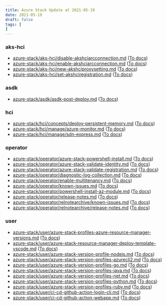 ```yaml
---
title: Azure Stack Update at 2021-05-19
date: 2021-05-19
draft: false
tags: [
]
---
```


### aks-hci
- [azure-stack/aks-hci/disable-akshciarcconnection.md](https://github.com/MicrosoftDocs/azure-stack-docs/compare/5aea61f..eb1676e#diff-b849b3d3549a74eee71a11630a57f6fa6c1b2cddc922eb802299302b47e5d652) ([To docs](https://docs.microsoft.com/en-us/azure-stack/aks-hci/disable-akshciarcconnection?WT.mc_id=AZ-MVP-5003408))
- [azure-stack/aks-hci/enable-akshciarcconnection.md](https://github.com/MicrosoftDocs/azure-stack-docs/compare/5aea61f..eb1676e#diff-0f20c91cb2594a842ede10228e729fae5feb12544f9c519662a22ff63cfe3682) ([To docs](https://docs.microsoft.com/en-us/azure-stack/aks-hci/enable-akshciarcconnection?WT.mc_id=AZ-MVP-5003408))
- [azure-stack/aks-hci/new-akshciproxysetting.md](https://github.com/MicrosoftDocs/azure-stack-docs/compare/5aea61f..eb1676e#diff-0cf1f800012adb27b0420ee8bbf277166e3fbc4aebd9b0ba6e3426498b01e8c2) ([To docs](https://docs.microsoft.com/en-us/azure-stack/aks-hci/new-akshciproxysetting?WT.mc_id=AZ-MVP-5003408))
- [azure-stack/aks-hci/set-akshciregistration.md](https://github.com/MicrosoftDocs/azure-stack-docs/compare/5aea61f..eb1676e#diff-b8c23dac45df735f1c82242dc70ce95edb039bcf6307640436e9b371272a5a41) ([To docs](https://docs.microsoft.com/en-us/azure-stack/aks-hci/set-akshciregistration?WT.mc_id=AZ-MVP-5003408))
    
### asdk
- [azure-stack/asdk/asdk-post-deploy.md](https://github.com/MicrosoftDocs/azure-stack-docs/compare/5aea61f..eb1676e#diff-b2ca6282891447b2714e289ac138011aab963e3339d3f7e38bec36f6bf083fa3) ([To docs](https://docs.microsoft.com/en-us/azure-stack/asdk/asdk-post-deploy?WT.mc_id=AZ-MVP-5003408))
    
### hci
- [azure-stack/hci/concepts/deploy-persistent-memory.md](https://github.com/MicrosoftDocs/azure-stack-docs/compare/5aea61f..eb1676e#diff-20073611f86e6604f5f9cd827cdd039680ef2be67b28c4ec3539efb4db7d88f0) ([To docs](https://docs.microsoft.com/en-us/azure-stack/hci/concepts/deploy-persistent-memory?WT.mc_id=AZ-MVP-5003408))
- [azure-stack/hci/manage/azure-monitor.md](https://github.com/MicrosoftDocs/azure-stack-docs/compare/5aea61f..eb1676e#diff-54cba2fd2fa2a5b7521e2ef3645b73b2f9e3ce7cafd568784a47685ae2eb6fd7) ([To docs](https://docs.microsoft.com/en-us/azure-stack/hci/manage/azure-monitor?WT.mc_id=AZ-MVP-5003408))
- [azure-stack/hci/manage/sdn-express.md](https://github.com/MicrosoftDocs/azure-stack-docs/compare/5aea61f..eb1676e#diff-bffc5c1b19e33733a963ccf62006aad1a7f695ed91e994d79733b6badcb494c5) ([To docs](https://docs.microsoft.com/en-us/azure-stack/hci/manage/sdn-express?WT.mc_id=AZ-MVP-5003408))
    
### operator
- [azure-stack/operator/azure-stack-powershell-install.md](https://github.com/MicrosoftDocs/azure-stack-docs/compare/5aea61f..eb1676e#diff-e17f0e5be091f38798d1d7fc36d5e4fcf0cf696c815b15f6176becd28a87bbfb) ([To docs](https://docs.microsoft.com/en-us/azure-stack/operator/azure-stack-powershell-install?WT.mc_id=AZ-MVP-5003408))
- [azure-stack/operator/azure-stack-validate-identity.md](https://github.com/MicrosoftDocs/azure-stack-docs/compare/5aea61f..eb1676e#diff-81bf12f263d09d3323613dde6462a200dc3ea1a59afdffc3171b579b7e3ad4df) ([To docs](https://docs.microsoft.com/en-us/azure-stack/operator/azure-stack-validate-identity?WT.mc_id=AZ-MVP-5003408))
- [azure-stack/operator/azure-stack-validate-registration.md](https://github.com/MicrosoftDocs/azure-stack-docs/compare/5aea61f..eb1676e#diff-1bf9b513092cfb3d263e274aea0753be8f6dd57dff5bd7f4af37d0dd21526152) ([To docs](https://docs.microsoft.com/en-us/azure-stack/operator/azure-stack-validate-registration?WT.mc_id=AZ-MVP-5003408))
- [azure-stack/operator/diagnostic-log-collection.md](https://github.com/MicrosoftDocs/azure-stack-docs/compare/5aea61f..eb1676e#diff-0b568405ca10ea58e3db1e97610604832da9b8ac34ba87f3005f1596974236ef) ([To docs](https://docs.microsoft.com/en-us/azure-stack/operator/diagnostic-log-collection?WT.mc_id=AZ-MVP-5003408))
- [azure-stack/operator/enable-multitenancy.md](https://github.com/MicrosoftDocs/azure-stack-docs/compare/5aea61f..eb1676e#diff-faf02ddc3a23a4dfea40335b39d9317b5c4cf80ca9c1c86532116078b0505adb) ([To docs](https://docs.microsoft.com/en-us/azure-stack/operator/enable-multitenancy?WT.mc_id=AZ-MVP-5003408))
- [azure-stack/operator/known-issues.md](https://github.com/MicrosoftDocs/azure-stack-docs/compare/5aea61f..eb1676e#diff-cb06cf349d7c5acaddcca900d95b98b309283d56f1ec4f41df6a6a5f2bf3a79c) ([To docs](https://docs.microsoft.com/en-us/azure-stack/operator/known-issues?WT.mc_id=AZ-MVP-5003408))
- [azure-stack/operator/powershell-install-az-module.md](https://github.com/MicrosoftDocs/azure-stack-docs/compare/5aea61f..eb1676e#diff-30850e7d5f4d10e14e37ab1d18daa6f030b59777fa195d031c5297a98065c28a) ([To docs](https://docs.microsoft.com/en-us/azure-stack/operator/powershell-install-az-module?WT.mc_id=AZ-MVP-5003408))
- [azure-stack/operator/release-notes.md](https://github.com/MicrosoftDocs/azure-stack-docs/compare/5aea61f..eb1676e#diff-2135bea1e8ba86ced8f1132666bad8511311d8b2daf186e8f7bcee06513e1035) ([To docs](https://docs.microsoft.com/en-us/azure-stack/operator/release-notes?WT.mc_id=AZ-MVP-5003408))
- [azure-stack/operator/relnotearchive/known-issues.md](https://github.com/MicrosoftDocs/azure-stack-docs/compare/5aea61f..eb1676e#diff-9c7b0bc3fdd5009cecc883ea142686393ddf5180803c494e60be7573a5b8ce2a) ([To docs](https://docs.microsoft.com/en-us/azure-stack/operator/relnotearchive/known-issues?WT.mc_id=AZ-MVP-5003408))
- [azure-stack/operator/relnotearchive/release-notes.md](https://github.com/MicrosoftDocs/azure-stack-docs/compare/5aea61f..eb1676e#diff-cbdbebf6b6aa2e6fa42dea4aafb46cef6e210d7aed22ef62d604f71662f555ca) ([To docs](https://docs.microsoft.com/en-us/azure-stack/operator/relnotearchive/release-notes?WT.mc_id=AZ-MVP-5003408))
    
### user
- [azure-stack/user/azure-stack-profiles-azure-resource-manager-versions.md](https://github.com/MicrosoftDocs/azure-stack-docs/compare/5aea61f..eb1676e#diff-caf3bea9141bd91fc823b62896cf789bdcbf6a57d3b9056d612d23f9b78088f1) ([To docs](https://docs.microsoft.com/en-us/azure-stack/user/azure-stack-profiles-azure-resource-manager-versions?WT.mc_id=AZ-MVP-5003408))
- [azure-stack/user/azure-stack-resource-manager-deploy-template-vscode.md](https://github.com/MicrosoftDocs/azure-stack-docs/compare/5aea61f..eb1676e#diff-64ddd24874f9d4e379471135df7f8e8023176f6f0f65d2d415668cb690fbc27c) ([To docs](https://docs.microsoft.com/en-us/azure-stack/user/azure-stack-resource-manager-deploy-template-vscode?WT.mc_id=AZ-MVP-5003408))
- [azure-stack/user/azure-stack-version-profile-nodejs.md](https://github.com/MicrosoftDocs/azure-stack-docs/compare/5aea61f..eb1676e#diff-962ffff5cf266558d0ace2999774b78bcc8e02cd01543f8620743a10de3d03dc) ([To docs](https://docs.microsoft.com/en-us/azure-stack/user/azure-stack-version-profile-nodejs?WT.mc_id=AZ-MVP-5003408))
- [azure-stack/user/azure-stack-version-profiles-azurecli2.md](https://github.com/MicrosoftDocs/azure-stack-docs/compare/5aea61f..eb1676e#diff-ee81394dca580c5ab45b1e9ad85b8c8ddde59cab42b28038a027acd21a4392fa) ([To docs](https://docs.microsoft.com/en-us/azure-stack/user/azure-stack-version-profiles-azurecli2?WT.mc_id=AZ-MVP-5003408))
- [azure-stack/user/azure-stack-version-profiles-go.md](https://github.com/MicrosoftDocs/azure-stack-docs/compare/5aea61f..eb1676e#diff-7f403756ef656815ac66100e1dcfffc436d1e8883a25fd8d6e8eddf814c3644d) ([To docs](https://docs.microsoft.com/en-us/azure-stack/user/azure-stack-version-profiles-go?WT.mc_id=AZ-MVP-5003408))
- [azure-stack/user/azure-stack-version-profiles-java.md](https://github.com/MicrosoftDocs/azure-stack-docs/compare/5aea61f..eb1676e#diff-a3a55e194d54bbab21dc8148a835d1c8bf0da82f536facf1d274c45d98ebdb90) ([To docs](https://docs.microsoft.com/en-us/azure-stack/user/azure-stack-version-profiles-java?WT.mc_id=AZ-MVP-5003408))
- [azure-stack/user/azure-stack-version-profiles-net.md](https://github.com/MicrosoftDocs/azure-stack-docs/compare/5aea61f..eb1676e#diff-b44d5035a50622c3dd84bf2a9cd35bf3799952041802054c4fa796a79abb92cb) ([To docs](https://docs.microsoft.com/en-us/azure-stack/user/azure-stack-version-profiles-net?WT.mc_id=AZ-MVP-5003408))
- [azure-stack/user/azure-stack-version-profiles-python.md](https://github.com/MicrosoftDocs/azure-stack-docs/compare/5aea61f..eb1676e#diff-380449dcaab63b1d47c9315e1bb14154d75faa244d7a680bf320c1dbecb0b470) ([To docs](https://docs.microsoft.com/en-us/azure-stack/user/azure-stack-version-profiles-python?WT.mc_id=AZ-MVP-5003408))
- [azure-stack/user/azure-stack-version-profiles-ruby.md](https://github.com/MicrosoftDocs/azure-stack-docs/compare/5aea61f..eb1676e#diff-2878a776d7be5804527e880517e782760de77bf3a92cc5599f5d98eb064f08c5) ([To docs](https://docs.microsoft.com/en-us/azure-stack/user/azure-stack-version-profiles-ruby?WT.mc_id=AZ-MVP-5003408))
- [azure-stack/user/ci-cd-github-action-login-cli.md](https://github.com/MicrosoftDocs/azure-stack-docs/compare/5aea61f..eb1676e#diff-714fe1b2b4300c8faf67800a0895ceabcf871c1774a7dfa33a8cf812b832f1cd) ([To docs](https://docs.microsoft.com/en-us/azure-stack/user/ci-cd-github-action-login-cli?WT.mc_id=AZ-MVP-5003408))
- [azure-stack/user/ci-cd-github-action-webapp.md](https://github.com/MicrosoftDocs/azure-stack-docs/compare/5aea61f..eb1676e#diff-5dd3935f7c707a13ce895c0cb8fdcb23006b8eed5e82407fabee1c9e1d16d735) ([To docs](https://docs.microsoft.com/en-us/azure-stack/user/ci-cd-github-action-webapp?WT.mc_id=AZ-MVP-5003408))
    
